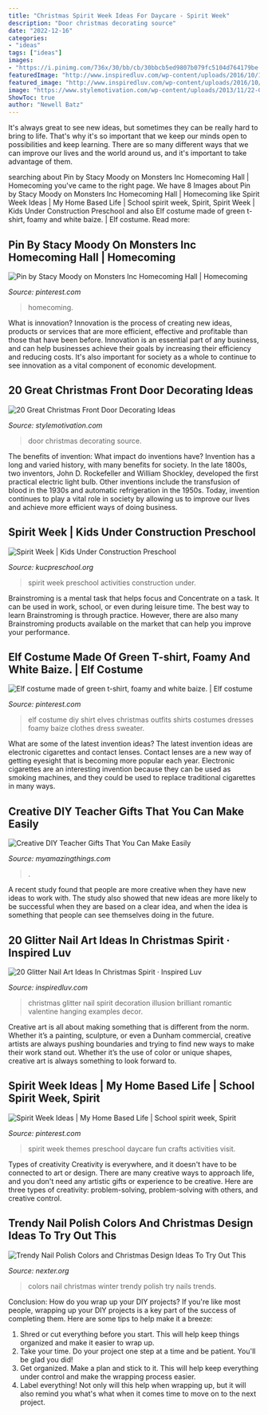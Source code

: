 ```yaml
---
title: "Christmas Spirit Week Ideas For Daycare - Spirit Week"
description: "Door christmas decorating source"
date: "2022-12-16"
categories:
- "ideas"
tags: ["ideas"]
images:
- "https://i.pinimg.com/736x/30/bb/cb/30bbcb5ed9807b079fc5104d764179be.jpg"
featuredImage: "http://www.inspiredluv.com/wp-content/uploads/2016/10/19-Glitter-Nail-Art-Ideas-in-Christmas-Spirit.jpg"
featured_image: "http://www.inspiredluv.com/wp-content/uploads/2016/10/19-Glitter-Nail-Art-Ideas-in-Christmas-Spirit.jpg"
image: "https://www.stylemotivation.com/wp-content/uploads/2013/11/22-Great-Christmas-Front-Door-Decorating-Ideas-8.jpg"
ShowToc: true
author: "Newell Batz"
---
```



It's always great to see new ideas, but sometimes they can be really hard to bring to life. That's why it's so important that we keep our minds open to possibilities and keep learning. There are so many different ways that we can improve our lives and the world around us, and it's important to take advantage of them.

	

		
searching about Pin by Stacy Moody on Monsters Inc Homecoming Hall | Homecoming you've came to the right page. We have 8 Images about Pin by Stacy Moody on Monsters Inc Homecoming Hall | Homecoming like Spirit Week Ideas | My Home Based Life | School spirit week, Spirit, Spirit Week | Kids Under Construction Preschool and also Elf costume made of green t-shirt, foamy and white baize. | Elf costume. Read more:
		
    
## Pin By Stacy Moody On Monsters Inc Homecoming Hall | Homecoming

<img loading=lazy src="https://i.pinimg.com/736x/77/81/f7/7781f76ca324423eb1027eacc62526e1.jpg" onerror="this.onerror=null;this.src='https://tse3.mm.bing.net/th?id=OIP.v-Tjny2pevC6gUwMQfkc-AHaJ3&amp;pid=15.1';" alt="Pin by Stacy Moody on Monsters Inc Homecoming Hall | Homecoming">

_Source: pinterest.com_

>homecoming. 

	

What is innovation?
Innovation is the process of creating new ideas, products or services that are more efficient, effective and profitable than those that have been before. Innovation is an essential part of any business, and can help businesses achieve their goals by increasing their efficiency and reducing costs. It's also important for society as a whole to continue to see innovation as a vital component of economic development.

    
## 20 Great Christmas Front Door Decorating Ideas

<img loading=lazy src="https://www.stylemotivation.com/wp-content/uploads/2013/11/22-Great-Christmas-Front-Door-Decorating-Ideas-8.jpg" onerror="this.onerror=null;this.src='https://tse4.mm.bing.net/th?id=OIP.vL1ywbT9vsiqNiwTKutjuAAAAA&amp;pid=15.1';" alt="20 Great Christmas Front Door Decorating Ideas">

_Source: stylemotivation.com_

>door christmas decorating source. 

	

The benefits of invention: What impact do inventions have?
Invention has a long and varied history, with many benefits for society. In the late 1800s, two inventors, John D. Rockefeller and William Shockley, developed the first practical electric light bulb. Other inventions include the transfusion of blood in the 1930s and automatic refrigeration in the 1950s. Today, invention continues to play a vital role in society by allowing us to improve our lives and achieve more efficient ways of doing business.

    
## Spirit Week | Kids Under Construction Preschool

<img loading=lazy src="https://www.kucpreschool.org/wp-content/uploads/2013/03/IMG_2778.jpg" onerror="this.onerror=null;this.src='https://tse2.mm.bing.net/th?id=OIP._S1aytlwdEq0SHz48jmKkAHaJ4&amp;pid=15.1';" alt="Spirit Week | Kids Under Construction Preschool">

_Source: kucpreschool.org_

>spirit week preschool activities construction under. 

	

Brainstroming is a mental task that helps focus and Concentrate on a task. It can be used in work, school, or even during leisure time. The best way to learn Brainstroming is through practice. However, there are also many Brainstroming products available on the market that can help you improve your performance.

    
## Elf Costume Made Of Green T-shirt, Foamy And White Baize. | Elf Costume

<img loading=lazy src="https://i.pinimg.com/736x/48/90/82/489082c04f7655e0e61c863ed298b74c.jpg" onerror="this.onerror=null;this.src='https://tse2.mm.bing.net/th?id=OIP.cwNFf0VGqJc0s1rxg6ZVbwAAAA&amp;pid=15.1';" alt="Elf costume made of green t-shirt, foamy and white baize. | Elf costume">

_Source: pinterest.com_

>elf costume diy shirt elves christmas outfits shirts costumes dresses foamy baize clothes dress sweater. 

	

What are some of the latest invention ideas?
The latest invention ideas are electronic cigarettes and contact lenses. Contact lenses are a new way of getting eyesight that is becoming more popular each year. Electronic cigarettes are an interesting invention because they can be used as smoking machines, and they could be used to replace traditional cigarettes in many ways.

    
## Creative DIY Teacher Gifts That You Can Make Easily

<img loading=lazy src="https://myamazingthings.com/wp-content/uploads/2018/04/teachers-gift-.jpg" onerror="this.onerror=null;this.src='https://tse3.mm.bing.net/th?id=OIP.eFX3dr3VcntEcGfeqhGRYAHaHa&amp;pid=15.1';" alt="Creative DIY Teacher Gifts That You Can Make Easily">

_Source: myamazingthings.com_

>. 

	

A recent study found that people are more creative when they have new ideas to work with. The study also showed that new ideas are more likely to be successful when they are based on a clear idea, and when the idea is something that people can see themselves doing in the future.

    
## 20 Glitter Nail Art Ideas In Christmas Spirit · Inspired Luv

<img loading=lazy src="http://www.inspiredluv.com/wp-content/uploads/2016/10/19-Glitter-Nail-Art-Ideas-in-Christmas-Spirit.jpg" onerror="this.onerror=null;this.src='https://tse3.mm.bing.net/th?id=OIP.9TFSi6_eZpwZOB-ad-0KqwHaJ4&amp;pid=15.1';" alt="20 Glitter Nail Art Ideas In Christmas Spirit · Inspired Luv">

_Source: inspiredluv.com_

>christmas glitter nail spirit decoration illusion brilliant romantic valentine hanging examples decor. 

	

Creative art is all about making something that is different from the norm. Whether it’s a painting, sculpture, or even a Dunham commercial, creative artists are always pushing boundaries and trying to find new ways to make their work stand out. Whether it’s the use of color or unique shapes, creative art is always something to look forward to.

    
## Spirit Week Ideas | My Home Based Life | School Spirit Week, Spirit

<img loading=lazy src="https://i.pinimg.com/736x/30/bb/cb/30bbcb5ed9807b079fc5104d764179be.jpg" onerror="this.onerror=null;this.src='https://tse3.mm.bing.net/th?id=OIP.N20KMfzq0GhxD5Q1IHj24AHaLH&amp;pid=15.1';" alt="Spirit Week Ideas | My Home Based Life | School spirit week, Spirit">

_Source: pinterest.com_

>spirit week themes preschool daycare fun crafts activities visit. 

	

Types of creativity
Creativity is everywhere, and it doesn't have to be connected to art or design. There are many creative ways to approach life, and you don't need any artistic gifts or experience to be creative. Here are three types of creativity: problem-solving, problem-solving with others, and creative control.

    
## Trendy Nail Polish Colors And Christmas Design Ideas To Try Out This

<img loading=lazy src="https://nexter.org/wp-content/uploads/2018/12/nails-trends-christmas-winter-colors-2018-pics.jpg" onerror="this.onerror=null;this.src='https://tse1.mm.bing.net/th?id=OIP.NMO0GTcuzu7qQelOrz4fxAHaHh&amp;pid=15.1';" alt="Trendy Nail Polish Colors and Christmas Design Ideas To Try Out This">

_Source: nexter.org_

>colors nail christmas winter trendy polish try nails trends. 

	

Conclusion: How do you wrap up your DIY projects?
If you're like most people, wrapping up your DIY projects is a key part of the success of completing them. Here are some tips to help make it a breeze:
1) Shred or cut everything before you start. This will help keep things organized and make it easier to wrap up.
2) Take your time. Do your project one step at a time and be patient. You'll be glad you did!
3) Get organized. Make a plan and stick to it. This will help keep everything under control and make the wrapping process easier.
4) Label everything! Not only will this help when wrapping up, but it will also remind you what's what when it comes time to move on to the next project.

